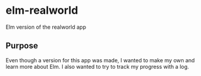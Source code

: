 # elm-realworld
Elm version of the realworld app

## Purpose
Even though a version for this app was made, I wanted to make my own and learn more about Elm.
I also wanted to try to track my progress with a log.